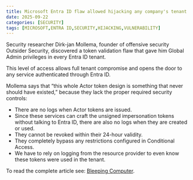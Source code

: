 ```yaml
---
title: Microsoft Entra ID flaw allowed hijacking any company's tenant
date: 2025-09-22
categories: [SECURITY]
tags: [MICROSOFT,ENTRA ID,SECURITY,HIJACKING,VULNERABILITY]
---
```


Security researcher Dirk-jan Mollema, founder of offensive security Outsider Security, discovered a token validation flaw that gave him Global Admin privileges in every Entra ID tenant.

This level of access allows full tenant compromise and opens the door to any service authenticated through Entra ID.

Mollema says that “this whole Actor token design is something that never should have existed,” because they lack the proper required security controls:

- There are no logs when Actor tokens are issued.
- Since these services can craft the unsigned impersonation tokens without talking to Entra ID, there are also no logs when they are created or used.
- They cannot be revoked within their 24-hour validity.
- They completely bypass any restrictions configured in Conditional Access.
- We have to rely on logging from the resource provider to even know these tokens were used in the tenant.

To read the complete article see: [Bleeping Computer](https://www.bleepingcomputer.com/news/security/microsoft-entra-id-flaw-allowed-hijacking-any-companys-tenant/).